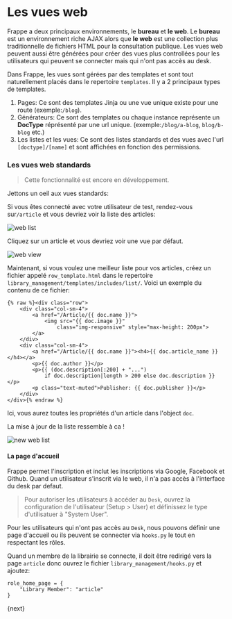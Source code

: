 # Les vues web

Frappe a deux principaux environnements, le **bureau** et **le web**. Le **bureau** est un environnement riche AJAX alors
que **le web** est une collection plus traditionnelle de fichiers HTML pour la consultation publique. Les vues web peuvent
aussi être générées pour créer des vues plus controllées pour les utilisateurs qui peuvent se connecter mais qui n'ont pas
accès au desk.

Dans Frappe, les vues sont gérées par des templates et sont tout naturellement placés dans le repertoire `templates`. Il 
y a 2 principaux types de templates.

1. Pages: Ce sont des templates Jinja ou une vue unique existe pour une route (exemple:`/blog`).
2. Générateurs: Ce sont des templates ou chaque instance représente un **DocType** réprésenté par une url unique. (exemple:`/blog/a-blog`, `blog/b-blog` etc.)
3. Les listes et les vues: Ce sont des listes standards et des vues avec l'url `[doctype]/[name]` et sont affichées en fonction des permissions.

### Les vues web standards

> Cette fonctionnalité est encore en développement.

Jettons un oeil aux vues standards:

Si vous êtes connecté avec votre utilisateur de test, rendez-vous sur`/article` et vous devriez voir la liste des articles:

<img class="screenshot" alt="web list" src="/docs/assets/img/web-list.png">

Cliquez sur un article et vous devriez voir une vue par défaut.

<img class="screenshot" alt="web view" src="/docs/assets/img/web-view.png">

Maintenant, si vous voulez une meilleur liste pour vos articles, créez un fichier appelé `row_template.html` dans le
repertoire `library_management/templates/includes/list/`. Voici un exemple du contenu de ce fichier:

	{% raw %}<div class="row">
		<div class="col-sm-4">
			<a href="/Article/{{ doc.name }}">
				<img src="{{ doc.image }}"
					class="img-responsive" style="max-height: 200px">
			</a>
		</div>
		<div class="col-sm-4">
			<a href="/Article/{{ doc.name }}"><h4>{{ doc.article_name }}</h4></a>
			<p>{{ doc.author }}</p>
			<p>{{ (doc.description[:200] + "...")
				if doc.description|length > 200 else doc.description }}</p>
			<p class="text-muted">Publisher: {{ doc.publisher }}</p>
		</div>
	</div>{% endraw %}


Ici, vous aurez toutes les propriétés d'un article dans l'object `doc`.

La mise à jour de la liste ressemble à ca !

<img class="screenshot" alt="new web list" src="/docs/assets/img/web-list-new.png">

#### La page d'accueil

Frappe permet l'inscription et inclut les inscriptions via Google, Facebook et Github. Quand un utilisateur s'inscrit via
le web, il n'a pas accès à l'interface du desk par defaut.

> Pour autoriser les utilisateurs à accéder au `Desk`, ouvrez la configuration de l'utilisateur (Setup > User) et définissez
 le type d'utilisatuer à "System User".

Pour les utilisateurs qui n'ont pas accès au `Desk`, nous pouvons définir une page d'accueil ou ils peuvent se connecter via
`hooks.py` le tout en respectant les rôles.

Quand un membre de la librairie se connecte, il doit être redirigé vers la page `article` donc ouvrez le fichier `library_management/hooks.py` et ajoutez:

	role_home_page = {
		"Library Member": "article"
	}

{next}
